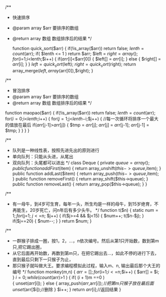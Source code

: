 
/**
 *	快速排序
 *	@param     array  $arr  要排序的数组
 *	@return    array  数组  数组排序后的结果
 */
 
    function quick_sort($arr)
    {
    	if(!is_array($arr)) return false;
    	$lenth = count($arr);
    	if( $lenth <= 1 ) return $arr;
    	$left = $right = array();
    	for($i=1;$i<$lenth;$i++)
    	{
    		if($arr[$i]<$arr[0])
    		{
    			$left[] = $arr[$i];
    		}
    		else
    		{
    			$right[] = $arr[$i];
    		}
    	}
    	$left = quick_sort($left);
    	$right = quick_sort($right);
    	return array_merge($left,array($arr[0]),$right);
    }
    
/**
 *	冒泡排序
 *	@param     array  $arr  要排序的数组
 *	@return    array  数组  数组排序后的结果
 */
 
function maopao($arr)
{
    if(!is_array($arr)) return false;
    $lenth = count($arr);
    for($i=0;$i<$lenth;$i++)
    {
        for($j=1;$j<$lenth-$i;$j++)
        {
            //每一次循环将排序一个最大的值放在最后
            if($arr[$j-1]>$arr[$j])
            {
                $tmp = $arr[$j];
                $arr[$j] = $arr[$j-1];
                $arr[$j-1] = $tmp; 
            }
        }
    }
}

/**
 *	队列是一种线性表，按照先进先出的原则进行
 *	单向队列：只能从头进，从尾出
 *  双向队列：头尾都可以进出
 */
class Deque
{
    private $queue=array();
    public function addFirst($item)
    {
        return array_unshift($this->queue,$item);
    }
    public function addLast($item)
    {
        return array_push($this->queue,$item);
    }
    public function removeFirst()
    {
        return array_shift($this->queue);
    }
    public function removeLast()
    {
        return array_pop($this->queue);
    }
}

/**
 *	有一母牛，到4岁可生育，每年一头，所生均是一样的母牛，到15岁绝育，不再能生，20岁死亡，问n年后有多少头牛。
 */
function t($n) 
{
    static $num = 1;
    for($j=1; $j<=$n; $j++)
    {
        if($j>=4 && $j<15) 
        {
        	$num++;
        	t($n-$j);
        }
        if($j==20)
        {
        	$num--;
        }
    }
    return $num;
}

/**
 *	一群猴子排成一圈，按1，2，...，n依次编号。然后从第1只开始数，数到第m只,把它踢出圈，
 * 从它后面再开始数，再数到第m只，在把它踢出去...，如此不停的进行下去，直到最后只剩下一只猴子为止，
 * 那只猴子就叫做大王。要求编程模拟此过程，输入m、n, 输出最后那个大王的编号
 */
function monkey($m,$n)
{
    $arr = [];
    for($i=1;$i<=$n;$i++)
    {
        $arr[] = $i;
    }
    $i = 0;
    while( count($arr)>1 )
    {
        if( ($i+1)%$m ==0 )  
        {
            unset($arr[$i]);
        }
        else
        {
            array_push($arr,$arr[$i]);//把第m只猴子放在最后面
            unset($arr[$i]);//删除
        }
        $i++;
    }
    return $arr[$i];//返回结果
}
